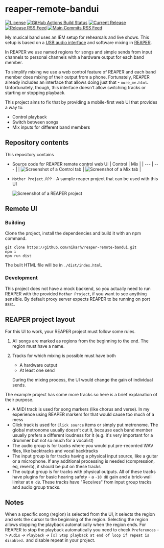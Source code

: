 # reaper-remote-bandui

[![License](https://img.shields.io/github/license/nikarh/reaper-remote-bandui.svg)](https://github.com/nikarh/reaper-remote-bandui)
[![GitHub Actions Build Status](https://github.com/nikarh/reaper-remote-bandui/actions/workflows/release.yaml/badge.svg)](https://github.com/nikarh/reaper-remote-bandui/actions/workflows/release.yaml)
[![Current Release](https://img.shields.io/github/release/nikarh/reaper-remote-bandui.svg)](https://github.com/nikarh/reaper-remote-bandui/releases)
[![Release RSS Feed](https://img.shields.io/badge/rss-releases-ffa500?logo=rss)](https://github.com/nikarh/reaper-remote-bandui/releases.atom)
[![Main Commits RSS Feed](https://img.shields.io/badge/rss-commits-ffa500?logo=rss)](https://github.com/nikarh/reaper-remote-bandui/commits/main.atom)

My musical band uses an IEM setup for rehearsals and live shows.
This setup is based on a [USB audio interface](https://www.behringer.com/product.html?modelCode=P0B2J) and software mixing in [REAPER](https://www.reaper.fm/).

In REAPER we use named regions for songs and simple sends from input channels to personal channels with a hardware output for each band member.

To simplify mixing we use a web control feature of REAPER and each band member does mixing of their output from a phone. Fortunately, REAPER already includes an interface that allows doing just that - `more_me.html`. Unfortunately, though, this interface doesn't allow switching tracks or starting or stopping playback.

This project aims to fix that by providing a mobile-first web UI that provides a way to:

- Control playback
- Switch between songs
- Mix inputs for different band members

## Repository contents

This repository contains

- Source code for REAPER remote control web UI
  | Control | Mix |
  | --- | --- |
  | ![Screenshot of a Control tab](./screenshots/Web%20-%20Control.png) | ![Screenshot of a Mix tab](./screenshots/Web%20-%20Mix.png) |
- `Mother Project.RPP` - A sample reaper project that can be used with this UI

  ![Screenshot of a REAPER project](./screenshots/Reaper%20Project.png)

## Remote UI

### Building

Clone the project, install the dependencies and build it with an npm command.

```
git clone https://github.com/nikarh/reaper-remote-bandui.git
npm i
npm run dist
```

The built HTML file will be in `./dist/index.html`.

### Development

This project does not have a mock backend, so you actually need to run REAPER with the provided `Mother Project`, if you want to see anything sensible.
By default proxy server expects REAPER to be running on port `8881`.

## REAPER project layout

For this UI to work, your REAPER project must follow some rules.

1. All songs are marked as regions from the beginning to the end. The region must have a name.
2. Tracks for which mixing is possible must have both

   - A hardware output
   - At least one send

   During the mixing process, the UI would change the gain of individual sends.

The example project has some more tracks so here is a brief explanation of their purpose.

- A MIDI track is used for song markers (like chorus and verse). In my experience using REAPER markers for that would cause too much of a mess
- Click track is used for `Click source` items or simply put metronome. The global metronome usually doesn't cut it, because each band member usually prefers a different loudness for it (e.g. it's very important for a drummer but not so much for a vocalist)
- The audio group is for tracks where you would put pre-recorded WAV files, like backtracks and vocal backtracks
- The input group is for tracks having a physical input source, like a guitar or a microphone. If any additional processing is needed (compression, eq, reverb), it should be put on these tracks
- The output group is for tracks with physical outputs. All of these tracks have plugins for basic hearing safety - a `-10 dB` gain and a brick-wall limiter at `0 dB`. These tracks have "Receives" from input group tracks and audio group tracks.


## Notes

When a specific song (region) is selected from the UI, it selects the region and sets the cursor to the beginning of the region. Selecting the region allows stopping the playback automatically when the region ends. For REAPER to stop the playback automatically you need to check `Preferences` -> `Audio` -> `Playback` -> `[x] Stop playback at end of loop if repeat is disabled.` and disable repeat in your project.
